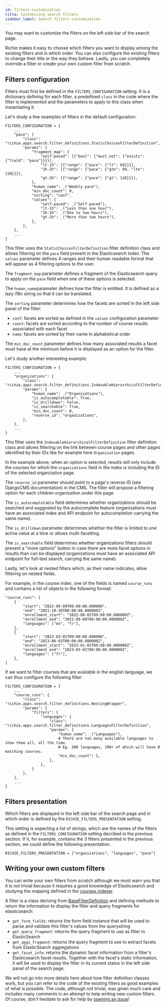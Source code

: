 ```yaml
---
id: filters-customization
title: Customizing search filters
sidebar_label: Search filters customization
---
```


You may want to customize the filters on the left side bar of the search page.

Richie makes it easy to choose which filters you want to display among the existing filters
and in which order. You can also configure the existing filters to change their title or the
way they behave. Lastly, you can completely override a filter or create your own custom filter
from scratch.

## Filters configuration

Filters must first be defined in the `FILTERS_CONFIGURATION` setting. It is a dictionary defining
for each filter, a predefined `class` in the code where the filter is implemented and the
parameters to apply to this class when instantiating it.

Let's study a few examples of filters in the default configuration:

```
FILTERS_CONFIGURATION = {
    ...
    "pace": {
        "class": "richie.apps.search.filter_definitions.StaticChoicesFilterDefinition",
        "params": {
            "fragment_map": {
                "self-paced": [{"bool": {"must_not": {"exists": {"field": "pace"}}}}],
                "lt-1h": [{"range": {"pace": {"lt": 60}}}],
                "1h-2h": [{"range": {"pace": {"gte": 60, "lte": 120}}}],
                "gt-2h": [{"range": {"pace": {"gt": 120}}}],
            },
            "human_name": _("Weekly pace"),
            "min_doc_count": 0,
            "sorting": "conf",
            "values": {
                "self-paced": _("Self-paced"),
                "lt-1h": _("Less than one hour"),
                "1h-2h": _("One to two hours"),
                "gt-2h": _("More than two hours"),
            },
        },
    },
    ...
}
```

This filter uses the `StaticChoicesFilterDefinition` filter definition class and allows filtering
on the `pace` field present in the Elasticsearch index. The `values` parameter defines 4 ranges
and their human readable format that will appear as 4 filtering options to the user.

The `fragment_map` parameter defines a fragment of the Elasticsearch query to apply on the `pace`
field when one of these options is selected.

The `human_name`parameter defines how the filter is entitled. It is defined as a lazy i18n string
so that it can be translated.

The `sorting` parameter determines how the facets are sorted in the left side panel of the filter:
- `conf`: facets are sorted as defined in the `values` configuration parameter
- `count`: facets are sorted according to the number of course results associated with each facet
- `name`: facets are sorted by their name in alphabetical order

The `min_doc_count` parameter defines how many associated results a facet must have at the minimum
before it is displayed as an option for the filter.

Let's study another interesting example:

```
FILTERS_CONFIGURATION = {
    ...
    "organizations": {
        "class": "richie.apps.search.filter_definitions.IndexableHierarchicalFilterDefinition",
        "params": {
            "human_name": _("Organizations"),
            "is_autocompletable": True,
            "is_drilldown": False,
            "is_searchable": True,
            "min_doc_count": 0,
            "reverse_id": "organizations",
        },
    },
    ...
}
```

This filter uses the `IndexableHierarchicalFilterDefinition` filter definition class and allows
filtering on the link between course pages and other pages identified by their IDs like for
example here `Organization` pages.

In the example above, when an option is selected, results will only include the courses for which
the `organizations` field in the index is including the ID of the selected organization page.

The `reverse_id` parameter should point to a page's reverse ID (see DjangoCMS documentation) in
the CMS. The filter will propose a filtering option for each children organization under this
page.

The `is_autocompletable` field determines whether organizations should be searched and suggested
by the autocomplete feature (organizations must have an associated index and API endpoint for
autocompletion carrying the same name).

The `is_drilldown` parameter determines whether the filter is limited to one active value at a
time or allows multi-facetting.

The `is_searchable` field determines whether organizations filters should present a "more options"
button in case there are more facet options in results than can be displayed (organizations must
have an associated API endpoint for full-text search, carrying the same name).

Lastly, let's look at nested filters which, as their name indicates, allow filtering on nested
fields.

For example, in the course index, one of the fields is named `course_runs` and contains a list of
objects in the following format:

```
"course_runs": [
    {
        "start": "2022-09-09T09:00:00.000000",
        "end": "2021-10-30T00:00:00.000000Z",
        "enrollment_start": "2022-08-01T09:00:00.000000Z",
        "enrollment_end": "2022-09-08T00:00:00.000000Z",
        "languages": ["en", "fr"],
    },
    {
        "start": "2023-03-01T09:00:00.000000",
        "end": "2023-06-03T00:00:00.000000Z",
        "enrollment_start": "2023-01-01T09:00:00.000000Z",
        "enrollment_end": "2023-03-01T00:00:00.000000Z",
        "languages": ["fr"],
    },
]
```

If we want to filter courses that are available in the english language, we can thus configure the
following filter:

```
FILTERS_CONFIGURATION = {
    ...
    "course_runs": {
        "class": "richie.apps.search.filter_definitions.NestingWrapper",
        "params": {
            "filters": {
                "languages": {
                    "class": "richie.apps.search.filter_definitions.LanguagesFilterDefinition",
                    "params": {
                        "human_name": _("Languages"),
                        # There are too many available languages to show them all, all the time.
                        # Eg. 200 languages, 190+ of which will have 0 matching courses.
                        "min_doc_count": 1,
                    },
                },
            }
        },
    },
    ...
}
```

## Filters presentation

Which filters are displayed in the left side bar of the search page and in which order is defined
by the `RICHIE_FILTERS_PRESENTATION` setting.

This setting is expecting a list of strings, which are the names of the filters as defined
in the `FILTERS_CONFIGURATION` setting decribed in the previous section. If it, for example,
contains the 3 filters presented in the previous section, we could define the following
presentation:

```
RICHIE_FILTERS_PRESENTATION = ["organizations", "languages", "pace"]
```

## Writing your own custom filters

You can write your own filters from scratch although we must warn you that it is not trivial
because it requires a good knowledge of Elasticsearch and studying the mapping defined in the
[courses indexer][1].

A filter is a class deriving from [BaseFilterDefinition][2] and defining methods to return the
information to display the filter and query fragments for elasticsearch:
- `get_form_fields`: returns the form field instance that will be used to parse and validate this
    filter's values from the querystring
- `get_query_fragment`: returns the query fragment to use as filter in ElasticSearch
- `get_aggs_fragment`: returns the query fragment to use to extract facets from
    ElasticSearch aggregations
- `get_facet_info`: returns the dynamic facet information from a filter's Elasticsearch facet
    results. Together with the facet's static information, it will be used to display the filter
    in its current status in the left side panel of the search page.

We will not go into more details here about how filter definition classes work, but you can refer
to the code of the existing filters as good examples of what is possible. The code, although not
trivial, was given much care and includes many comments in an attempt to help writing new custom
filters. Of course, don't hesitate to ask for help by
[opening an issue](https://github.com/openfun/richie/issues)!

[1]: https://github.com/openfun/richie/blob/master/src/richie/apps/search/indexers/courses.py
[2]: https://github.com/openfun/richie/blob/master/src/richie/apps/search/filter_definitions/base.py
